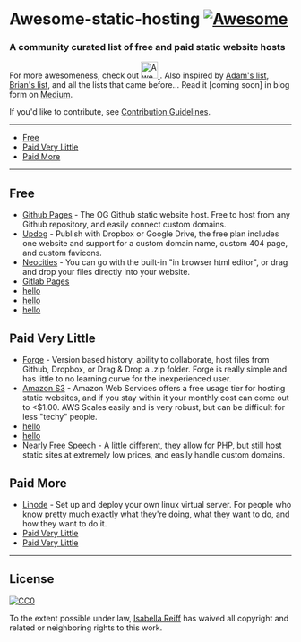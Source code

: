 # Awesome-static-hosting [![Awesome](https://awesome.re/badge.svg)](https://awesome.re)
### A community curated list of free and paid static website hosts
For more awesomeness, check out <a href="https://github.com/sindresorhus/awesome">
  <img src="https://cdn.rawgit.com/sindresorhus/awesome/master/media/logo.svg" alt="Awesome" width="30px">
</a>.  Also inspired by [Adam's list](https://github.com/agarrharr), [Brian's list](https://github.com/b-long), and all the lists that came before...  Read it [coming soon] in blog form on [Medium](https://medium.com).

If you'd like to contribute, see [Contribution Guidelines](https://github.com/isabellareiff/awesome-static-hosting/blob/master/contributing.md).

---
- [Free](#free)
- [Paid Very Little](#paid-very-little)
- [Paid More](#paid-more)
---

## Free
- [Github Pages](https://pages.github.com/) - The OG Github static website host. Free to host from any Github repository, and easily connect custom domains.
- [Updog](https://updog.co/) - Publish with Dropbox or Google Drive, the free plan includes one website and support for a custom domain name, custom 404 page, and custom favicons.
- [Neocities](https://neocities.org/) - You can go with the built-in "in browser html editor", or drag and drop your files directly into your website.
- [Gitlab Pages](hithere)
- [hello](hithere)
- [hello](hithere)
- [hello](hithere)

## Paid Very Little
- [Forge](https://getforge.com/) - Version based history, ability to collaborate, host files from Github, Dropbox, or Drag & Drop a .zip folder. Forge is really simple and has little to no learning curve for the inexperienced user.
- [Amazon S3](https://aws.amazon.com/getting-started/projects/host-static-website/services-costs/) - Amazon Web Services offers a free usage tier for hosting static websites, and if you stay within it your monthly cost can come out to <$1.00. AWS Scales easily and is very robust, but can be difficult for less "techy" people.
- [hello](hithere)
- [hello](hithere)
- [Nearly Free Speech](https://www.nearlyfreespeech.net/) - A little different, they allow for PHP, but still host static sites at extremely low prices, and easily handle custom domains.


## Paid More
- [Linode](https://www.linode.com/) - Set up and deploy your own linux virtual server. For people who know pretty much exactly what they're doing, what they want to do, and how they want to do it.
- [Paid Very Little](#paid-very-little)
- [Paid Very Little](#paid-very-little)

---

## License

[![CC0](http://i.creativecommons.org/p/zero/1.0/88x31.png)](http://creativecommons.org/publicdomain/zero/1.0/)

To the extent possible under law, [Isabella Reiff](https://isabellareiff.com/) has waived all copyright and related or neighboring rights to this work.
